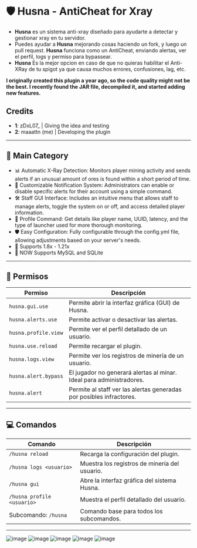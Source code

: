# 🛡️ Husna - AntiCheat for Xray

* **Husna** es un sistema anti-xray diseñado para ayudarte a detectar y gestionar xray en tu servidor.
* Puedes ayudar a **Husna** mejorando cosas haciendo un fork, y luego un pull request. **Husna** funciona como un AntiCheat, enviando alertas, ver el perfil, logs y permiso para bypassear.
* **Husna** Es la mejor opcion en caso de que no quieras habilitar el Anti-XRay de tu spigot ya que causa muchos errores, confusiones, lag, etc.
  
**I originally created this plugin a year ago, so the code quality might not be the best. I recently found the JAR file, decompiled it, and started adding new features.**

## Credits

- **1**: zDxL07_ | Giving the idea and testing
- **2**: maaattn (me) | Developing the plugin

---

## 🍁 Main Category
* 📊 Automatic X-Ray Detection: Monitors player mining activity and sends alerts if an unusual amount of ores is found within a short period of time.
* 🔔 Customizable Notification System: Administrators can enable or disable specific alerts for their account using a simple command.
* 🛠️ Staff GUI Interface: Includes an intuitive menu that allows staff to manage alerts, toggle the system on or off, and access detailed player information.
* 🌠 Profile Command: Get details like player name, UUID, latency, and the type of launcher used for more thorough monitoring.
* 🛡️ Easy Configuration: Fully configurable through the config.yml file, allowing adjustments based on your server's needs.
* 🌊 Supports 1.8x - 1.21x
* 📣 NOW Supports MySQL and SQLite

---

## 📜 Permisos

| Permiso              | Descripción                                                          |
| -------------------- | -------------------------------------------------------------------- |
| `husna.gui.use`      | Permite abrir la interfaz gráfica (GUI) de Husna.                    |
| `husna.alerts.use`   | Permite activar o desactivar las alertas.                            |
| `husna.profile.view` | Permite ver el perfil detallado de un usuario.                       |
| `husna.use.reload`   | Permite recargar el plugin.                                          |
| `husna.logs.view`    | Permite ver los registros de minería de un usuario.                  |
| `husna.alert.bypass` | El jugador no generará alertas al minar. Ideal para administradores. |
| `husna.alert`        | Permite al staff ver las alertas generadas por posibles infractores. |

---

## 💻 Comandos

| Comando                    | Descripción                                   |
| -------------------------- | --------------------------------------------- |
| `/husna reload`            | Recarga la configuración del plugin.          |
| `/husna logs <usuario>`    | Muestra los registros de minería del usuario. |
| `/husna gui`               | Abre la interfaz gráfica del sistema Husna.   |
| `/husna profile <usuario>` | Muestra el perfil detallado del usuario.      |
| Subcomando: `/husna`       | Comando base para todos los subcomandos.      |

---

![image](https://github.com/user-attachments/assets/29f4d015-769a-4bfe-a549-98a214839675)
![image](https://github.com/user-attachments/assets/ac8c597a-8e0b-43d3-aac7-dae76245b933)
![image](https://github.com/user-attachments/assets/ddeda7b8-155f-4d8f-994e-f626ff884f27)
![image](https://github.com/user-attachments/assets/130fd7e9-1c53-4cfc-8f7c-8af36db0a476)
![image](https://github.com/user-attachments/assets/fd5a930b-2b3a-4ba9-80f8-1dd508417ab8)





